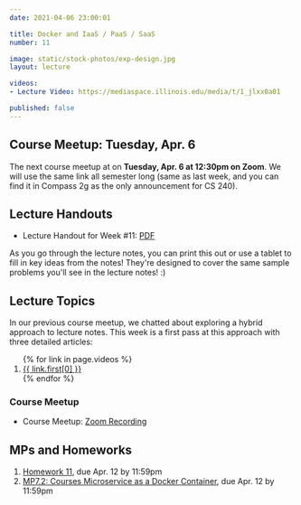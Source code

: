 ```yaml
---
date: 2021-04-06 23:00:01

title: Docker and IaaS / PaaS / SaaS 
number: 11

image: static/stock-photos/exp-design.jpg
layout: lecture

videos:
- Lecture Video: https://mediaspace.illinois.edu/media/t/1_jlxx0a01

published: false
---
```


## Course Meetup: Tuesday, Apr. 6

The next course meetup at on **Tuesday, Apr. 6 at 12:30pm on Zoom**.  We will use the same link all semester long (same as last week, and you can find it in Compass 2g as the only announcement for CS 240).


## Lecture Handouts

- Lecture Handout for Week #11: [PDF](/cs240/sp2021/static/lectures/cs240_wk11_lectureHandout.pdf)

As you go through the lecture notes, you can print this out or use a tablet to fill in key ideas from the notes!  They're designed to cover the same sample problems you'll see in the lecture notes! :)


## Lecture Topics

In our previous course meetup, we chatted about exploring a hybrid approach to lecture notes.  This week is a first pass at this approach with three detailed articles:

<ol>
  {% for link in page.videos %}
  <li>
      <a href="{{ link.first[1] }}">{{ link.first[0] }}</a>
  </li>
  {% endfor %}
</ol>

### Course Meetup

- Course Meetup: [Zoom Recording](https://mediaspace.illinois.edu/media/t/1_mrmntzu8)


## MPs and Homeworks

1. [Homework 11](/cs240/sp2021/homeworks/hw11/), due Apr. 12 by 11:59pm
2. [MP7.2: Courses Microservice as a Docker Container](/cs240/sp2021/mp/mp7_2/), due Apr. 12 by 11:59pm

